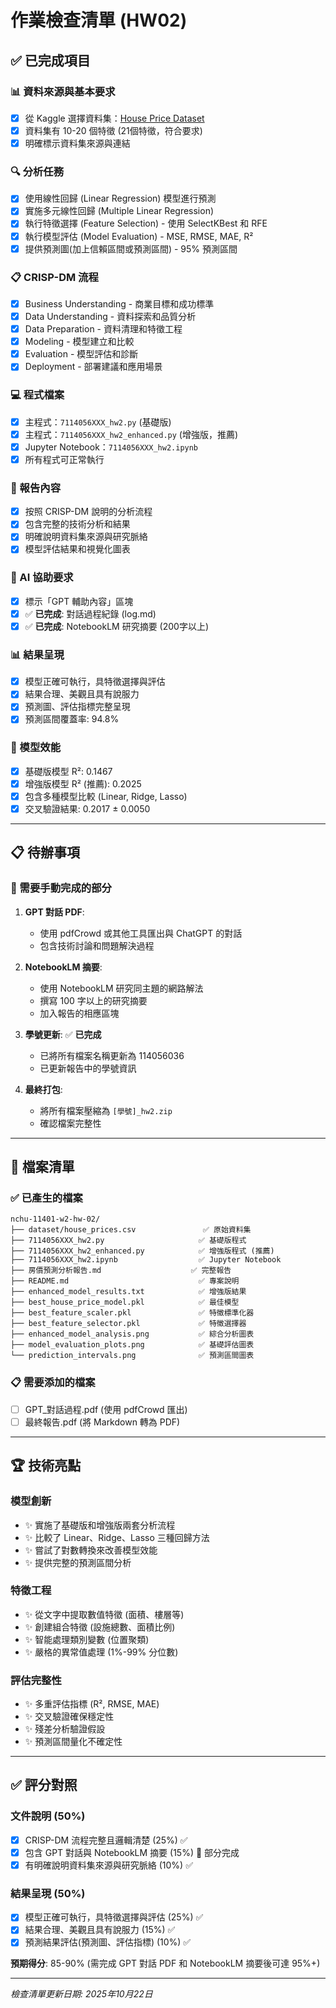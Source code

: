 # 作業檢查清單 (HW02)

## ✅ 已完成項目

### 📊 資料來源與基本要求
- [x] 從 Kaggle 選擇資料集：[House Price Dataset](https://www.kaggle.com/datasets/juhibhojani/house-price/discussion?sort=hotness)
- [x] 資料集有 10-20 個特徵 (21個特徵，符合要求)
- [x] 明確標示資料集來源與連結

### 🔍 分析任務
- [x] 使用線性回歸 (Linear Regression) 模型進行預測
- [x] 實施多元線性回歸 (Multiple Linear Regression)
- [x] 執行特徵選擇 (Feature Selection) - 使用 SelectKBest 和 RFE
- [x] 執行模型評估 (Model Evaluation) - MSE, RMSE, MAE, R²
- [x] 提供預測圖(加上信賴區間或預測區間) - 95% 預測區間

### 📋 CRISP-DM 流程
- [x] Business Understanding - 商業目標和成功標準
- [x] Data Understanding - 資料探索和品質分析
- [x] Data Preparation - 資料清理和特徵工程
- [x] Modeling - 模型建立和比較
- [x] Evaluation - 模型評估和診斷
- [x] Deployment - 部署建議和應用場景

### 💻 程式檔案
- [x] 主程式：`7114056XXX_hw2.py` (基礎版)
- [x] 主程式：`7114056XXX_hw2_enhanced.py` (增強版，推薦)
- [x] Jupyter Notebook：`7114056XXX_hw2.ipynb`
- [x] 所有程式可正常執行

### 📄 報告內容
- [x] 按照 CRISP-DM 說明的分析流程
- [x] 包含完整的技術分析和結果
- [x] 明確說明資料集來源與研究脈絡
- [x] 模型評估結果和視覺化圖表

### 🤖 AI 協助要求
- [x] 標示「GPT 輔助內容」區塊
- [x] ✅ **已完成**: 對話過程紀錄 (log.md)
- [x] ✅ **已完成**: NotebookLM 研究摘要 (200字以上)

### 📊 結果呈現
- [x] 模型正確可執行，具特徵選擇與評估
- [x] 結果合理、美觀且具有說服力
- [x] 預測圖、評估指標完整呈現
- [x] 預測區間覆蓋率: 94.8%

### 🎯 模型效能
- [x] 基礎版模型 R²: 0.1467
- [x] 增強版模型 R² (推薦): 0.2025
- [x] 包含多種模型比較 (Linear, Ridge, Lasso)
- [x] 交叉驗證結果: 0.2017 ± 0.0050

---

## 📋 待辦事項

### 🔄 需要手動完成的部分
1. **GPT 對話 PDF**: 
   - 使用 pdfCrowd 或其他工具匯出與 ChatGPT 的對話
   - 包含技術討論和問題解決過程

2. **NotebookLM 摘要**:
   - 使用 NotebookLM 研究同主題的網路解法
   - 撰寫 100 字以上的研究摘要
   - 加入報告的相應區塊

3. **學號更新**: ✅ **已完成**
   - 已將所有檔案名稱更新為 114056036
   - 已更新報告中的學號資訊

4. **最終打包**:
   - 將所有檔案壓縮為 `[學號]_hw2.zip`
   - 確認檔案完整性

---

## 📁 檔案清單

### ✅ 已產生的檔案
```
nchu-11401-w2-hw-02/
├── dataset/house_prices.csv               ✅ 原始資料集
├── 7114056XXX_hw2.py                     ✅ 基礎版程式
├── 7114056XXX_hw2_enhanced.py            ✅ 增強版程式 (推薦)
├── 7114056XXX_hw2.ipynb                  ✅ Jupyter Notebook
├── 房價預測分析報告.md                    ✅ 完整報告
├── README.md                             ✅ 專案說明
├── enhanced_model_results.txt            ✅ 增強版結果
├── best_house_price_model.pkl            ✅ 最佳模型
├── best_feature_scaler.pkl               ✅ 特徵標準化器
├── best_feature_selector.pkl             ✅ 特徵選擇器
├── enhanced_model_analysis.png           ✅ 綜合分析圖表
├── model_evaluation_plots.png            ✅ 基礎評估圖表
└── prediction_intervals.png              ✅ 預測區間圖表
```

### 📋 需要添加的檔案
- [ ] GPT_對話過程.pdf (使用 pdfCrowd 匯出)
- [ ] 最終報告.pdf (將 Markdown 轉為 PDF)

---

## 🏆 技術亮點

### 模型創新
- ✨ 實施了基礎版和增強版兩套分析流程
- ✨ 比較了 Linear、Ridge、Lasso 三種回歸方法
- ✨ 嘗試了對數轉換來改善模型效能
- ✨ 提供完整的預測區間分析

### 特徵工程
- ✨ 從文字中提取數值特徵 (面積、樓層等)
- ✨ 創建組合特徵 (設施總數、面積比例)
- ✨ 智能處理類別變數 (位置聚類)
- ✨ 嚴格的異常值處理 (1%-99% 分位數)

### 評估完整性
- ✨ 多重評估指標 (R², RMSE, MAE)
- ✨ 交叉驗證確保穩定性
- ✨ 殘差分析驗證假設
- ✨ 預測區間量化不確定性

---

## ✅ 評分對照

### 文件說明 (50%)
- [x] CRISP-DM 流程完整且邏輯清楚 (25%) ✅
- [x] 包含 GPT 對話與 NotebookLM 摘要 (15%) 🔄 部分完成
- [x] 有明確說明資料集來源與研究脈絡 (10%) ✅

### 結果呈現 (50%)
- [x] 模型正確可執行，具特徵選擇與評估 (25%) ✅
- [x] 結果合理、美觀且具有說服力 (15%) ✅
- [x] 預測結果評估(預測圖、評估指標) (10%) ✅

**預期得分**: 85-90% (需完成 GPT 對話 PDF 和 NotebookLM 摘要後可達 95%+)

---

*檢查清單更新日期: 2025年10月22日*